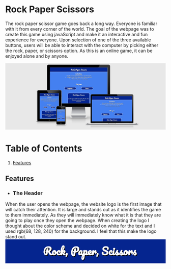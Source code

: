# Rock Paper Scissors

The rock paper scissor game goes back a long way. Everyone is familiar with it from every corner of the world. The goal of the webpage was to create this game using javaScript and make it an interactive and fun experience for everyone. Upon selection of one of the three available buttons, users will be able to interact with the computer by picking either the rock, paper, or scissors option. As this is an online game, it can be enjoyed alone and by anyone.

<img src= "assets/images/amiresponsiveness.png">

# Table of Contents
1. [Features](#id-features)



## Features<div id='id-features'>
* ### The Header

When the user opens the webpage, the website logo is the first image that will catch their attention. It is large and stands out as it identifies the game to them immediately. As they will immediately know what it is that they are going to play once they open the webpage. When creating the logo I thought about the color scheme and decided on white for the text and I used rgb(68, 128, 240) for the background. I feel that this make the logo stand out.
<img src= "assets/images/rps-logo.png">